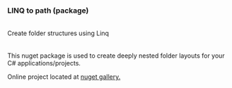### LINQ to path (package)
<br/>
Create folder structures using Linq
<br/>
<br/>
<br/>
This nuget package is used to create deeply nested folder layouts for your C# applications/projects.

Online project located at [nuget gallery.](https://nuget.org/)

